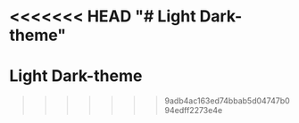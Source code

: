 <<<<<<< HEAD
"# Light Dark-theme"  
=======
# Light Dark-theme
>>>>>>> 9adb4ac163ed74bbab5d04747b094edff2273e4e
